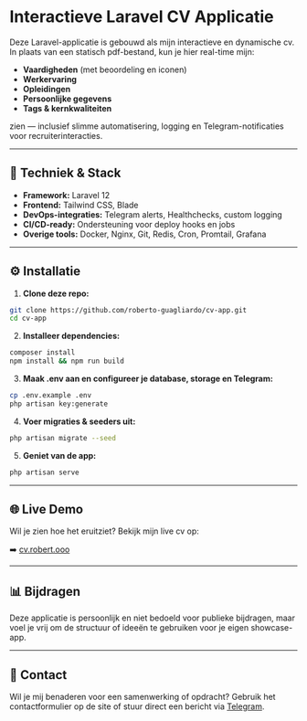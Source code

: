 # Interactieve Laravel CV Applicatie

Deze Laravel-applicatie is gebouwd als mijn interactieve en dynamische cv. In plaats van een statisch pdf-bestand, kun je hier real-time mijn:

- **Vaardigheden** (met beoordeling en iconen)
- **Werkervaring**
- **Opleidingen**
- **Persoonlijke gegevens**
- **Tags & kernkwaliteiten**

zien — inclusief slimme automatisering, logging en Telegram-notificaties voor recruiterinteracties.

---

## 🧰 Techniek & Stack

- **Framework:** Laravel 12
- **Frontend:** Tailwind CSS, Blade
- **DevOps-integraties:** Telegram alerts, Healthchecks, custom logging
- **CI/CD-ready:** Ondersteuning voor deploy hooks en jobs
- **Overige tools:** Docker, Nginx, Git, Redis, Cron, Promtail, Grafana

---

## ⚙️ Installatie

1. **Clone deze repo:**

```bash
git clone https://github.com/roberto-guagliardo/cv-app.git
cd cv-app
```

2. **Installeer dependencies:**

```bash
composer install
npm install && npm run build
```

3. **Maak .env aan en configureer je database, storage en Telegram:**

```bash
cp .env.example .env
php artisan key:generate
```

4. **Voer migraties & seeders uit:**

```bash
php artisan migrate --seed
```

5. **Geniet van de app:**

```bash
php artisan serve
```

---

## 🌐 Live Demo

Wil je zien hoe het eruitziet? Bekijk mijn live cv op:

➡️ [cv.robert.ooo](https://cv.robert.ooo)

---

## 📊 Bijdragen

Deze applicatie is persoonlijk en niet bedoeld voor publieke bijdragen, maar voel je vrij om de structuur of ideeën te gebruiken voor je eigen showcase-app.

---

## 💌 Contact

Wil je mij benaderen voor een samenwerking of opdracht? 
Gebruik het contactformulier op de site of stuur direct een bericht via [Telegram](https://t.me/robertguagliardo).

